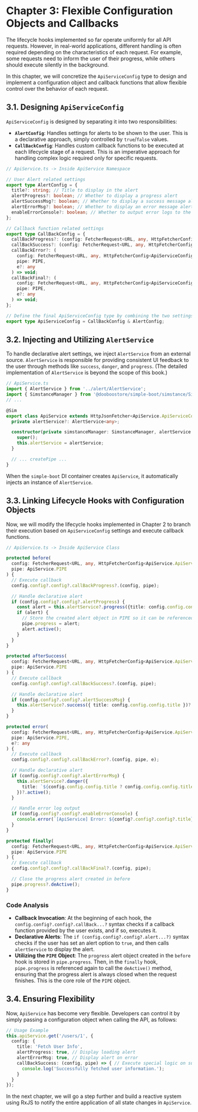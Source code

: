 # Chapter 3: Flexible Configuration Objects and Callbacks

The lifecycle hooks implemented so far operate uniformly for all API requests. However, in real-world applications, different handling is often required depending on the characteristics of each request. For example, some requests need to inform the user of their progress, while others should execute silently in the background.

In this chapter, we will concretize the `ApiServiceConfig` type to design and implement a configuration object and callback functions that allow flexible control over the behavior of each request.

## 3.1. Designing `ApiServiceConfig`

`ApiServiceConfig` is designed by separating it into two responsibilities:

-   **`AlertConfig`**: Handles settings for alerts to be shown to the user. This is a declarative approach, simply controlled by `true`/`false` values.
-   **`CallBackConfig`**: Handles custom callback functions to be executed at each lifecycle stage of a request. This is an imperative approach for handling complex logic required only for specific requests.

```typescript
// ApiService.ts -> Inside ApiService Namespace

// User Alert related settings
export type AlertConfig = {
  title?: string; // Title to display in the alert
  alertProgress?: boolean; // Whether to display a progress alert
  alertSuccessMsg?: boolean; // Whether to display a success message alert
  alertErrorMsg?: boolean; // Whether to display an error message alert
  enableErrorConsole?: boolean; // Whether to output error logs to the console
};

// Callback function related settings
export type CallBackConfig = {
  callBackProgress?: (config: FetcherRequest<URL, any, HttpFetcherConfig<ApiServiceConfig>>, pipe: PIPE) => void;
  callBackSuccess?: (config: FetcherRequest<URL, any, HttpFetcherConfig<ApiServiceConfig>>, pipe: PIPE) => void;
  callBackError?: (
    config: FetcherRequest<URL, any, HttpFetcherConfig<ApiServiceConfig>>,
    pipe: PIPE,
    e?: any
  ) => void;
  callBackFinal?: (
    config: FetcherRequest<URL, any, HttpFetcherConfig<ApiServiceConfig>>,
    pipe: PIPE,
    e?: any
  ) => void;
};

// Define the final ApiServiceConfig type by combining the two settings
export type ApiServiceConfig = CallBackConfig & AlertConfig;
```

## 3.2. Injecting and Utilizing `AlertService`

To handle declarative alert settings, we inject `AlertService` from an external source. `AlertService` is responsible for providing consistent UI feedback to the user through methods like `success`, `danger`, and `progress`. (The detailed implementation of `AlertService` is beyond the scope of this book.)

```typescript
// ApiService.ts
import { AlertService } from '../alert/AlertService';
import { SimstanceManager } from '@dooboostore/simple-boot/simstance/SimstanceManager';
// ...

@Sim
export class ApiService extends HttpJsonFetcher<ApiService.ApiServiceConfig, ApiService.PIPE> {
  private alertService?: AlertService<any>;

  constructor(private simstanceManager: SimstanceManager, alertService: AlertService<any>) {
    super();
    this.alertService = alertService;
  }

  // ... createPipe ...
}
```
When the `simple-boot` DI container creates `ApiService`, it automatically injects an instance of `AlertService`.

## 3.3. Linking Lifecycle Hooks with Configuration Objects

Now, we will modify the lifecycle hooks implemented in Chapter 2 to branch their execution based on `ApiServiceConfig` settings and execute callback functions.

```typescript
// ApiService.ts -> Inside ApiService Class

protected before(
  config: FetcherRequest<URL, any, HttpFetcherConfig<ApiService.ApiServiceConfig>>,
  pipe: ApiService.PIPE
) {
  // Execute callback
  config.config?.config?.callBackProgress?.(config, pipe);

  // Handle declarative alert
  if (config.config?.config?.alertProgress) {
    const alert = this.alertService?.progress({title: config.config.config.title});
    if (alert) {
      // Store the created alert object in PIPE so it can be referenced in the finally hook
      pipe.progress = alert;
      alert.active();
    }
  }
}

protected afterSuccess(
  config: FetcherRequest<URL, any, HttpFetcherConfig<ApiService.ApiServiceConfig>>,
  pipe: ApiService.PIPE
) {
  // Execute callback
  config.config?.config?.callBackSuccess?.(config, pipe);

  // Handle declarative alert
  if (config.config?.config?.alertSuccessMsg) {
    this.alertService?.success({ title: config.config.config.title })?.active();
  }
}

protected error(
  config: FetcherRequest<URL, any, HttpFetcherConfig<ApiService.ApiServiceConfig>>,
  pipe: ApiService.PIPE,
  e?: any
) {
  // Execute callback
  config.config?.config?.callBackError?.(config, pipe, e);

  // Handle declarative alert
  if (config.config?.config?.alertErrorMsg) {
    this.alertService?.danger({
      title: `${config.config.config.title ? config.config.config.title : ''}${e.message ? `(${e.message})` : ''}`
    })?.active();
  }

  // Handle error log output
  if (config.config?.config?.enableErrorConsole) {
    console.error(`[ApiService] Error: ${config?.config?.config?.title}`, e);
  }
}

protected finally(
  config: FetcherRequest<URL, any, HttpFetcherConfig<ApiService.ApiServiceConfig>>,
  pipe: ApiService.PIPE
) {
  // Execute callback
  config.config?.config?.callBackFinal?.(config, pipe);

  // Close the progress alert created in before
  pipe.progress?.deActive();
}
```

### Code Analysis
-   **Callback Invocation**: At the beginning of each hook, the `config.config?.config?.callBack...?` syntax checks if a callback function provided by the user exists, and if so, executes it.
-   **Declarative Alerts**: The `if (config.config?.config?.alert...?)` syntax checks if the user has set an alert option to `true`, and then calls `alertService` to display the alert.
-   **Utilizing the `PIPE` Object**: The `progress` alert object created in the `before` hook is stored in `pipe.progress`. Then, in the `finally` hook, `pipe.progress` is referenced again to call the `deActive()` method, ensuring that the progress alert is always closed when the request finishes. This is the core role of the `PIPE` object.

## 3.4. Ensuring Flexibility

Now, `ApiService` has become very flexible. Developers can control it by simply passing a configuration object when calling the API, as follows:

```typescript
// Usage Example
this.apiService.get('/users/1', {
  config: {
    title: 'Fetch User Info',
    alertProgress: true, // Display loading alert
    alertErrorMsg: true, // Display alert on error
    callBackSuccess: (config, pipe) => { // Execute special logic on success
      console.log('Successfully fetched user information.');
    }
  }
});
```

In the next chapter, we will go a step further and build a reactive system using RxJS to notify the entire application of all state changes in `ApiService`.
